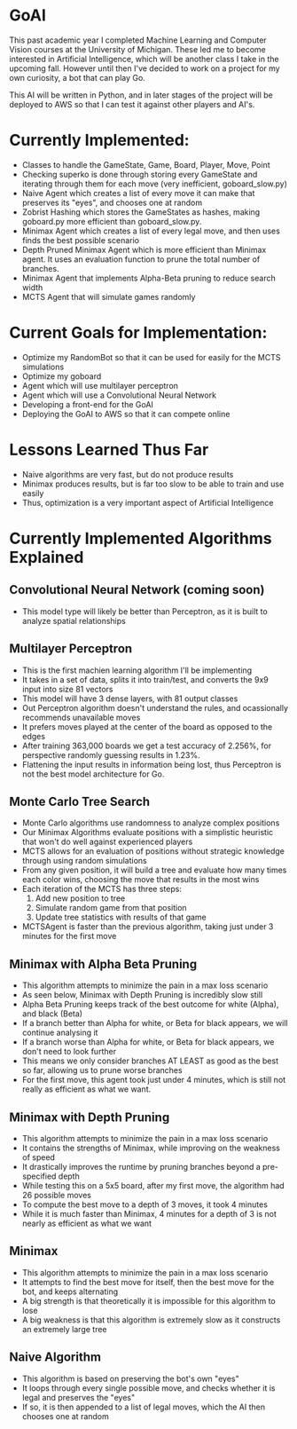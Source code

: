 # GoAI

This past academic year I completed Machine Learning and Computer Vision courses at the University of Michigan. These led me to become interested in Artificial Intelligence, which will be another class I take in the upcoming fall. However until then I've decided to work on a project for my own curiosity, a bot that can play Go. 

This AI will be written in Python, and in later stages of the project will be deployed to AWS so that I can test it against other players and AI's.

# Currently Implemented:
- Classes to handle the GameState, Game, Board, Player, Move, Point
- Checking superko is done through storing every GameState and iterating through them for each move (very inefficient, goboard_slow.py)
- Naive Agent which creates a list of every move it can make that preserves its "eyes", and chooses one at random
- Zobrist Hashing which stores the GameStates as hashes, making goboard.py more efficient than goboard_slow.py.
- Minimax Agent which creates a list of every legal move, and then uses finds the best possible scenario
- Depth Pruned Minimax Agent which is more efficient than Minimax agent. It uses an evaluation function to prune the total number of branches.
- Minimax Agent that implements Alpha-Beta pruning to reduce search width
- MCTS Agent that will simulate games randomly

# Current Goals for Implementation:
- Optimize my RandomBot so that it can be used for easily for the MCTS simulations
- Optimize my goboard
- Agent which will use multilayer perceptron
- Agent which will use a Convolutional Neural Network
- Developing a front-end for the GoAI
- Deploying the GoAI to AWS so that it can compete online


# Lessons Learned Thus Far
- Naive algorithms are very fast, but do not produce results
- Minimax produces results, but is far too slow to be able to train and use easily
- Thus, optimization is a very important aspect of Artificial Intelligence

# Currently Implemented Algorithms Explained
## Convolutional Neural Network (coming soon)
- This model type will likely be better than Perceptron, as it is built to analyze spatial relationships

## Multilayer Perceptron
- This is the first machien learning algorithm I'll be implementing
- It takes in a set of data, splits it into train/test, and converts the 9x9 input into size 81 vectors
- This model will have 3 dense layers, with 81 output classes
- Out Perceptron algorithm doesn't understand the rules, and ocassionally recommends unavailable moves
- It prefers moves played at the center of the board as opposed to the edges
- After training 363,000 boards we get a test accuracy of 2.256%, for perspective randomly guessing results in 1.23%.
- Flattening the input results in information being lost, thus Perceptron is not the best model architecture for Go. 

## Monte Carlo Tree Search
- Monte Carlo algorithms use randomness to analyze complex positions
- Our Minimax Algorithms evaluate positions with a simplistic heuristic that won't do well against experienced players
- MCTS allows for an evaluation of positions without strategic knowledge through using random simulations
- From any given position, it will build a tree and evaluate how many times each color wins, choosing the move that results in the most wins
- Each iteration of the MCTS has three steps:
   1) Add new position to tree
   2) Simulate random game from that position
   3) Update tree statistics with results of that game
- MCTSAgent is faster than the previous algorithm, taking just under 3 minutes for the first move
 
## Minimax with Alpha Beta Pruning
- This algorithm attempts to minimize the pain in a max loss scenario
- As seen below, Minimax with Depth Pruning is incredibly slow still
- Alpha Beta Pruning keeps track of the best outcome for white (Alpha), and black (Beta)
- If a branch better than Alpha for white, or Beta for black appears, we will continue analysing it
- If a branch worse than Alpha for white, or Beta for black appears, we don't need to look further
- This means we only consider branches AT LEAST as good as the best so far, allowing us to prune worse branches
- For the first move, this agent took just under 4 minutes, which is still not really as efficient as what we want.

## Minimax with Depth Pruning
- This algorithm attempts to minimize the pain in a max loss scenario
- It contains the strengths of Minimax, while improving on the weakness of speed
- It drastically improves the runtime by pruning branches beyond a pre-specified depth
- While testing this on a 5x5 board, after my first move, the algorithm had 26 possible moves
- To compute the best move to a depth of 3 moves, it took 4 minutes
- While it is much faster than Minimax, 4 minutes for a depth of 3 is not nearly as efficient as what we want

## Minimax
- This algorithm attempts to minimize the pain in a max loss scenario
- It attempts to find the best move for itself, then the best move for the bot, and keeps alternating
- A big strength is that theoretically it is impossible for this algorithm to lose
- A big weakness is that this algorithm is extremely slow as it constructs an extremely large tree

## Naive Algorithm
- This algorithm is based on preserving the bot's own "eyes"
- It loops through every single possible move, and checks whether it is legal and preserves the "eyes"
- If so, it is then appended to a list of legal moves, which the AI then chooses one at random
